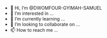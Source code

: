 - 👋 Hi, I’m @DWOMFOUR-GYIMAH-SAMUEL
- 👀 I’m interested in ...
- 🌱 I’m currently learning ...
- 💞️ I’m looking to collaborate on ...
- 📫 How to reach me ...

<!---
DWOMFOUR-GYIMAH-SAMUEL/DWOMFOUR-GYIMAH-SAMUEL is a ✨ special ✨ repository because its `README.md` (this file) appears on your GitHub profile.
You can click the Preview link to take a look at your changes.
--->
